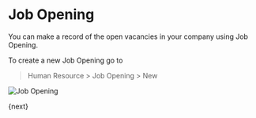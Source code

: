 # Job Opening

You can make a record of the open vacancies in your company using Job Opening.

To create a new Job Opening go to 

> Human Resource > Job Opening > New

<img class="screenshot" alt="Job Opening" src="{{docs_base_url}}/assets/img/human-resources/job-opening.png">


{next}